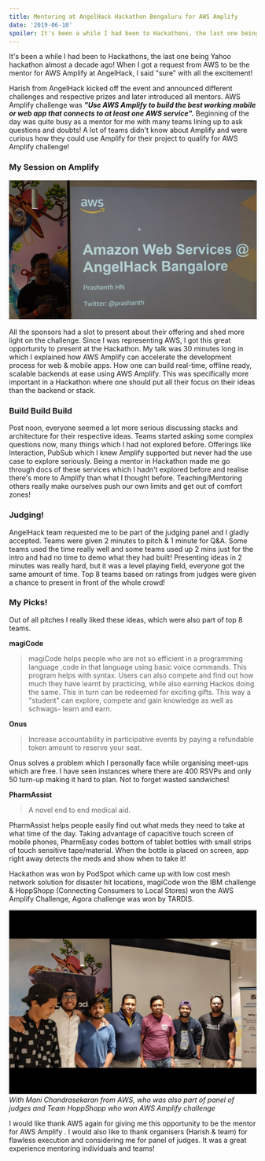 ```yaml
---
title: Mentoring at AngelHack Hackathon Bengaluru for AWS Amplify
date: '2019-06-10'
spoiler: It's been a while I had been to Hackathons, the last one being Yahoo hackathon almost a decade ago! When I got a request from AWS to be the mentor for AWS Amplify at AngelHack, I said "sure" with all the excitement!
---
```


It's been a while I had been to Hackathons, the last one being Yahoo hackathon almost a decade ago! When I got a request from AWS to be the mentor for AWS Amplify at AngelHack, I said "sure" with all the excitement!

Harish from AngelHack kicked off the event and announced different challenges and respective prizes and later introduced all mentors. AWS Amplify challenge was ***"Use AWS Amplify to build the best working mobile or web app that connects to at least one AWS service".*** Beginning of the day was quite busy as a mentor for me with many teams lining up to ask questions and doubts! A lot of teams didn't know about Amplify and were curious how they could use Amplify for their project to qualify for AWS Amplify challenge!

### My Session on Amplify
![Me presenting at AngelHack](./prashanth-angelhack.jpg "Me presenting at AngelHack")

All the sponsors had a slot to present about their offering and shed more light on the challenge. Since I was representing AWS, I got this great opportunity to present at the Hackathon. My talk was 30 minutes long in which I explained how AWS Amplify can accelerate the development process for web & mobile apps. How one can build real-time, offline ready, scalable backends at ease using AWS Amplify. This was specifically more important in a Hackathon where one should put all their focus on their ideas than the backend or stack.

### Build Build Build

Post noon, everyone seemed a lot more serious discussing stacks and architecture for their respective ideas. Teams started asking some complex questions now, many things which I had not explored before. Offerings like Interaction, PubSub which I knew Amplify supported but never had the use case to explore seriously. Being a mentor in Hackathon made me go through docs of these services which I hadn't explored before and realise there's more to Amplify than what I thought before. Teaching/Mentoring others really make ourselves push our own limits and get out of comfort zones!

### Judging!

AngelHack team requested me to be part of the judging panel and I gladly accepted. Teams were given 2 minutes to pitch & 1 minute for Q&A. Some teams used the time really well and some teams used up 2 mins just for the intro and had no time to demo what they had built! Presenting ideas in 2 minutes was really hard, but it was a level playing field, everyone got the same amount of time. Top 8 teams based on ratings from judges were given a chance to present in front of the whole crowd!

### My Picks!

Out of all pitches I really liked these ideas, which were also part of top 8 teams.

**magiCode**

> magiCode helps people who are not so efficient in a programming language ,code in that language using basic voice commands. This program helps with syntax. Users can also compete and find out how much they have learnt by practicing, while also earning Hackos doing the same. This in turn can be redeemed for exciting gifts. This way a "student" can explore, compete and gain knowledge as well as schwags- learn and earn.

**Onus**

> Increase accountability in participative events by paying a refundable token amount to reserve your seat.

Onus solves a problem which I personally face while organising meet-ups which are free. I have seen instances where there are 400 RSVPs and only 50 turn-up making it hard to plan. Not to forget wasted sandwiches!

**PharmAssist**

> A novel end to end medical aid.

PharmAssist helps people easily find out what meds they need to take at what time of the day. Taking advantage of capacitive touch screen of mobile phones, PharmEasy codes bottom of tablet bottles with small strips of touch sensitive tape/material. When the bottle is placed on screen, app right away detects the meds and show when to take it!

Hackathon was won by PodSpot which came up with low cost mesh network solution for disaster hit locations, magiCode won the IBM challenge & HoppShopp (Connecting Consumers to Local Stores) won the AWS Amplify Challenge, Agora challenge was won by TARDIS.

![With Mani Chandrasekaran from AWS, who was also part of panel of judges and Team HoppShopp who won AWS Amplify challenge](./hoppshopp.png "With Mani Chandrasekaran from AWS, who was also part of panel of judges and Team HoppShopp who won AWS Amplify challenge")
_With Mani Chandrasekaran from AWS, who was also part of panel of judges and Team HoppShopp who won AWS Amplify challenge_

I would like thank AWS again for giving me this opportunity to be the mentor for AWS Amplify . I would also like to thank organisers (Harish & team) for flawless execution and considering me for panel of judges. It was a great experience mentoring individuals and teams!